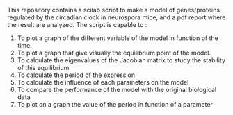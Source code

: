This repository contains a scilab script to make a model of genes/proteins regulated by the circadian clock in neurospora mice, and a pdf report where the result are analyzed.
The script is capable to :
1) To plot a graph of the different variable of the model in function of the time.
2) To plot a graph that give visually the equilibrium point of the model.
3) To calculate the eigenvalues of the Jacobian matrix to study the stability of this equilibrium
4) To calculate the period of the expression
5) To calculate the influence of each parameters on the model
6) To compare the performance of the model with the original biological data
7) To plot on a graph the value of the period in function of a parameter
